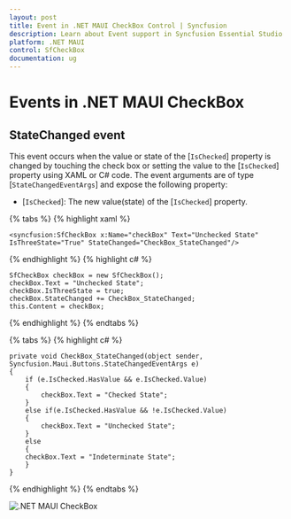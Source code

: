 ```yaml
---
layout: post
title: Event in .NET MAUI CheckBox Control | Syncfusion
description: Learn about Event support in Syncfusion Essential Studio .NET MAUI CheckBox control, its elements and more.
platform: .NET MAUI
control: SfCheckBox
documentation: ug
---
```


# Events in .NET MAUI CheckBox

## StateChanged event

This event occurs when the value or state of the [`IsChecked`] property is changed by touching the check box or setting the value to the [`IsChecked`] property using XAML or C# code. The event arguments are of type [`StateChangedEventArgs`] and expose the following property:

* [`IsChecked`]: The new value(state) of the [`IsChecked`] property.

{% tabs %}
{% highlight xaml %}

    <syncfusion:SfCheckBox x:Name="checkBox" Text="Unchecked State" IsThreeState="True" StateChanged="CheckBox_StateChanged"/>

{% endhighlight %}
{% highlight c# %}

    SfCheckBox checkBox = new SfCheckBox();
    checkBox.Text = "Unchecked State";
    checkBox.IsThreeState = true;
    checkBox.StateChanged += CheckBox_StateChanged;
    this.Content = checkBox;
	
{% endhighlight %}
{% endtabs %}

{% tabs %}
{% highlight c# %}

    private void CheckBox_StateChanged(object sender, Syncfusion.Maui.Buttons.StateChangedEventArgs e)
    {
        if (e.IsChecked.HasValue && e.IsChecked.Value)
        {
            checkBox.Text = "Checked State";
        }
        else if(e.IsChecked.HasValue && !e.IsChecked.Value)
        {
            checkBox.Text = "Unchecked State";
        }
        else
        {
        checkBox.Text = "Indeterminate State";
        }
    }

{% endhighlight %}
{% endtabs %}

![.NET MAUI CheckBox](Images/Getting-Started/tristate.png)